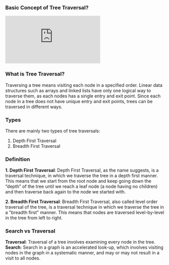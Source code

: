 ### Basic Concept of Tree Traversal?
<iframe src="https://www.youtube.com/embed/Kdf24GIT3Uk" frameborder="0" allow="autoplay; encrypted-media" allowfullscreen></iframe>

### What is Tree Traversal?

Traversing a tree means visiting each node in a specified order. Linear data structures such as arrays and linked lists have only one logical way to traverse them, as each nodes has a single entry and exit point. Since each node in a tree does not have unique entry and exit points, trees can be traversed in different ways.
### Types

There are mainly two types of tree traversals:
1. Depth First Traversal
2. Breadth First Traversal
### Definition

**1. Depth First Traversal**: Depth First Traversal, as the name suggests, is a traversal technique, in which we traverse the tree in a depth first manner. This means that we start from the root node and keep going down the “depth” of the tree until we reach a leaf node (a node having no children) and then traverse back again to the node we started with.

**2. Breadth First Traversal**: Breadth First Traversal, also called level order traversal of the tree, is a traversal technique in which we traverse the tree in a "breadth first" manner. This means that nodes are traversed level-by-level in the tree from left to right.

### Search vs Traversal
**Traversal**: Traversal of a tree involves examining every node in the tree.<br>
**Search**: Search in a graph is an accelerated look-up, which involves visiting nodes in the graph in a systematic manner, and may or may not result in a visit to all nodes.

